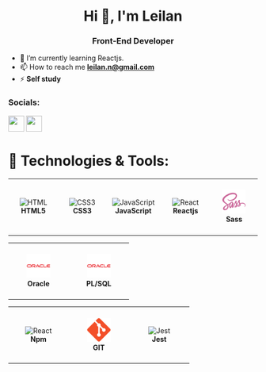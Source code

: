 <h1 align="center">Hi 👋, I'm Leilan</h1>
<!-- <div>
<img align="left" alt="girl coding" width="335" src="https://media.giphy.com/media/hpXdHPfFI5wTABdDx9/giphy.gif">
</div> -->
  
<h3 align="center">Front-End Developer</h3> 


- 🌱 I’m currently learning Reactjs.
- 📫 How to reach me **leilan.n@gmail.com**
- ⚡ **Self study**

  
### Socials:
<p align="left">
  
<a href="https://www.twitter.com/NaLeilan" target="_blank" rel="noreferrer"><img src="https://raw.githubusercontent.com/danielcranney/readme-generator/main/public/icons/socials/twitter.svg" width="32" height="32" /></a>    <a href="https://www.linkedin.com/in/leilannaeimi" target="_blank" rel="noreferrer"><img src="https://raw.githubusercontent.com/danielcranney/readme-generator/main/public/icons/socials/linkedin.svg" width="32" height="32" /></a>
     

# 🔧 Technologies & Tools:

<table>
  <tr>
    <td align="center" height="108" width="108">
      <img
        src="https://cdn.jsdelivr.net/gh/devicons/devicon/icons/html5/html5-plain.svg"
        width="48"
        height="48"
        alt="HTML"
      />
      <br /><strong>HTML5</strong>
    </td>
    <td align="center" height="108" width="108">
      <img
        src="https://cdn.jsdelivr.net/gh/devicons/devicon/icons/css3/css3-plain.svg"
        width="48"
        height="48"
        alt="CSS3"
      />
      <br /><strong>CSS3</strong>
    </td>
    <td align="center" height="108" width="108">
      <img
        src="https://cdn.jsdelivr.net/gh/devicons/devicon/icons/javascript/javascript-plain.svg"
        width="48"
        height="48"
        alt="JavaScript"
      />
      <br /><strong>JavaScript</strong>
      </td>   
    <td align="center" height="108" width="108">
      <img
        src="https://cdn.jsdelivr.net/gh/devicons/devicon/icons/react/react-original.svg"
        width="48"
        height="48"
        alt="React"
      />
      <br /><strong>Reactjs</strong>
      </td>
      <td align="center" height="108" width="108">
      <img
        src="https://github.com/devicons/devicon/blob/v2.15.1/icons/sass/sass-original.svg"
        width="48"
        height="48"
        alt="React"
      />
      <br /><strong>Sass</strong>
      </td>
  </tr>
</table>

  <table>
  <tr>
     <td align="center" height="108" width="108">
    <img
        src="https://github.com/devicons/devicon/blob/v2.15.1/icons/oracle/oracle-original.svg"
        width="48"
        height="48"
        alt="React"
      />
      <br /><strong>Oracle</strong>
      </td>
      <td align="center" height="108" width="108">
   <img
        src="https://github.com/devicons/devicon/blob/v2.15.1/icons/oracle/oracle-original.svg"
        width="48"
        height="48"
        alt="React"
      />
      <br /><strong>PL/SQL</strong>
      </td>
      </tr>
</table>


  <table>
  <tr>
    <td align="center" height="108" width="108"> 
   <img
        src="https://cdn.jsdelivr.net/gh/devicons/devicon/icons/npm/npm-original-wordmark.svg"
         width="48"
        height="48"
        alt="React"
      />
      <br /><strong>Npm</strong>
      </td>
     <td align="center" height="108" width="108">
   <img
        src="https://github.com/devicons/devicon/blob/v2.15.1/icons/git/git-original.svg"
        width="48"
        height="48"
        alt="React"
      />
      <br /><strong>GIT</strong>
      </td>
    <td align="center" height="108" width="108">
      <img
        src="https://cdn.jsdelivr.net/gh/devicons/devicon/icons/jest/jest-plain.svg"
        width="48"
        height="48"
        alt="Jest"
      />
      <br /><strong>Jest</strong>
    </td>
      </tr>
</table>

 
